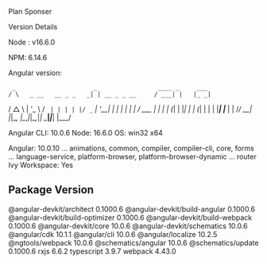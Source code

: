 Plan Sponser 

Version Details

Node : v16.6.0

NPM: 6.14.6

Angular version: 


     _                      _                 ____ _     ___
    / \   _ __   __ _ _   _| | __ _ _ __     / ___| |   |_ _|
   / △ \ | '_ \ / _` | | | | |/ _` | '__|   | |   | |    | |
  / ___ \| | | | (_| | |_| | | (_| | |      | |___| |___ | |
 /_/   \_\_| |_|\__, |\__,_|_|\__,_|_|       \____|_____|___|
                |___/


Angular CLI: 10.0.6
Node: 16.6.0
OS: win32 x64

Angular: 10.0.10
... animations, common, compiler, compiler-cli, core, forms
... language-service, platform-browser, platform-browser-dynamic
... router
Ivy Workspace: Yes

Package                           Version
-----------------------------------------------------------
@angular-devkit/architect         0.1000.6
@angular-devkit/build-angular     0.1000.6
@angular-devkit/build-optimizer   0.1000.6
@angular-devkit/build-webpack     0.1000.6
@angular-devkit/core              10.0.6
@angular-devkit/schematics        10.0.6
@angular/cdk                      10.1.1
@angular/cli                      10.0.6
@angular/localize                 10.2.5
@ngtools/webpack                  10.0.6
@schematics/angular               10.0.6
@schematics/update                0.1000.6
rxjs                              6.6.2
typescript                        3.9.7
webpack                           4.43.0